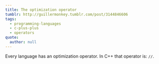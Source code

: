 ```yaml
---
title: The optimization operator
tumblr: http://guillermonkey.tumblr.com/post/3144846606
tags:
  - programming-languages
  - c-plus-plus
  - operators
quote:
  author: null
---
```


Every language has an optimization operator. In C++ that operator is: `//`.

